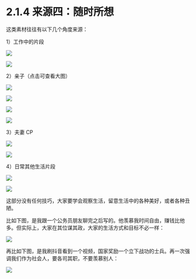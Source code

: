 # 2.1.4 来源四：随时所想

这类素材往往有以下几个角度来源：

1）工作中的片段

![](img/d136be8464ccc01ccad472c1f412d822.png)

![](img/1da311dbc120554c0f88fc02e080bebc.png)

2）亲子（点击可查看大图）

![](img/5fe10333961cd05a96fbfa5c5f25bed9.png)

![](img/6c26af7323badadf1d7b6159415d45ee.png)

![](img/451b791f27a18426674ce836d46b6382.png)

![](img/9d19318a7afed1fa0a3bfde46229bf8b.png)

3）夫妻 CP

![](img/ebee5bc032f37a071bac73a12793c243.png)

![](img/a57b8b855c04700a8955f11253f7e043.png)

4）日常其他生活片段

![](img/312b5ce7ae7e40e907b2f2f471fef9f1.png)

![](img/2717e4f3a661045ab1bb6fbbb7088e55.png)

这部分没有任何技巧，大家要学会观察生活，留意生活中的各种美好，或者各种丑陋。

比如下图，是我跟一个公务员朋友聊完之后写的。他羡慕我时间自由，赚钱比他多。但实际上，大家在其位谋其政，大家的生活方式和目标不必一样：

![](img/805f0aebf1bab7528e7c4b4bffe45c2b.png)

再比如下图，是我刷抖音看到一个视频，国家奖励一个立下战功的士兵。再一次强调我们作为社会人，要各司其职，不要羡慕别人：

![](img/f249bed3d15c9b2bd23fb2a77a3348a4.png)